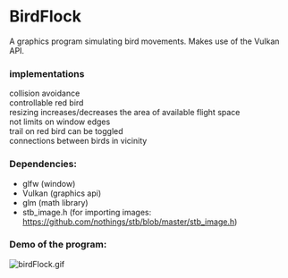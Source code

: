 # BirdFlock
A graphics program simulating bird movements. Makes use of the Vulkan API.

### implementations
collision avoidance\
controllable red bird\
resizing increases/decreases the area of available flight space\
not limits on window edges\
trail on red bird can be toggled\
connections between birds in vicinity

### Dependencies:
- glfw (window)
- Vulkan (graphics api)
- glm (math library)
- stb_image.h (for importing images: https://github.com/nothings/stb/blob/master/stb_image.h)

### Demo of the program:

![birdFlock.gif](birdFlock.gif)

